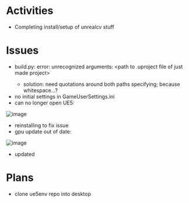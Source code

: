 # Activities

* Completing install/setup of unrealcv stuff

# Issues

* build.py: error: unrecognized arguments: <UE5 project folder> <path to .uproject file of just made project>
  * solution: need quotations around both paths specifying; because whitespace...?
* no initial settings in GameUserSettings.ini
* can no longer open UE5: 
 
 ![image](https://user-images.githubusercontent.com/70297740/220213495-3b88a1d9-293f-4287-8802-08cdeca644aa.png)
  * reinstalling to fix issue
 * gpu update out of date:
 
 ![image](https://user-images.githubusercontent.com/70297740/221387436-02a60cae-60eb-458b-adba-b3cd95c6c037.png)
  * updated 
 


# Plans
 * clone ue5env repo into desktop
